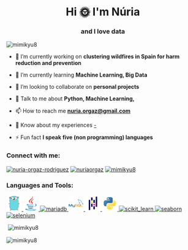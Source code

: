 <h1 align="center">Hi 🌞 I'm Núria</h1>
<h3 align="center">and I love data</h3>

<p align="left"> <img src="https://komarev.com/ghpvc/?username=mimikyu8&label=Profile%20views&color=6c91e1&style=flat" alt="mimikyu8" /> </p>

- 🔭 I’m currently working on **clustering wildfires in Spain for harm reduction and prevention**

- 🌱 I’m currently learning **Machine Learning, Big Data**

- 👯 I’m looking to collaborate on **personal projects**

- 💬 Talk to me about **Python, Machine Learning,**

- 📫 How to reach me **nuria.orgaz@gmail.com**

- 📄 Know about my experiences [-](-)

- ⚡ Fun fact **I speak five (non programming) languages**

<h3 align="left">Connect with me:</h3>
<p align="left">
<a href="https://linkedin.com/in/nuria-orgaz-rodriguez" target="blank"><img align="center" src="https://raw.githubusercontent.com/rahuldkjain/github-profile-readme-generator/master/src/images/icons/Social/linked-in-alt.svg" alt="nuria-orgaz-rodriguez" height="30" width="40" /></a>
<a href="https://kaggle.com/nuriaorgaz" target="blank"><img align="center" src="https://raw.githubusercontent.com/rahuldkjain/github-profile-readme-generator/master/src/images/icons/Social/kaggle.svg" alt="nuriaorgaz" height="30" width="40" /></a>
<a href="https://www.leetcode.com/mimikyu8" target="blank"><img align="center" src="https://raw.githubusercontent.com/rahuldkjain/github-profile-readme-generator/master/src/images/icons/Social/leet-code.svg" alt="mimikyu8" height="30" width="40" /></a>
</p>

<h3 align="left">Languages and Tools:</h3>
<p align="left"> <a href="https://golang.org" target="_blank" rel="noreferrer"> <img src="https://raw.githubusercontent.com/devicons/devicon/master/icons/go/go-original.svg" alt="go" width="40" height="40"/> </a> <a href="https://www.java.com" target="_blank" rel="noreferrer"> <img src="https://raw.githubusercontent.com/devicons/devicon/master/icons/java/java-original.svg" alt="java" width="40" height="40"/> </a> <a href="https://mariadb.org/" target="_blank" rel="noreferrer"> <img src="https://www.vectorlogo.zone/logos/mariadb/mariadb-icon.svg" alt="mariadb" width="40" height="40"/> </a> <a href="https://www.mysql.com/" target="_blank" rel="noreferrer"> <img src="https://raw.githubusercontent.com/devicons/devicon/master/icons/mysql/mysql-original-wordmark.svg" alt="mysql" width="40" height="40"/> </a> <a href="https://pandas.pydata.org/" target="_blank" rel="noreferrer"> <img src="https://raw.githubusercontent.com/devicons/devicon/2ae2a900d2f041da66e950e4d48052658d850630/icons/pandas/pandas-original.svg" alt="pandas" width="40" height="40"/> </a> <a href="https://www.python.org" target="_blank" rel="noreferrer"> <img src="https://raw.githubusercontent.com/devicons/devicon/master/icons/python/python-original.svg" alt="python" width="40" height="40"/> </a> <a href="https://scikit-learn.org/" target="_blank" rel="noreferrer"> <img src="https://upload.wikimedia.org/wikipedia/commons/0/05/Scikit_learn_logo_small.svg" alt="scikit_learn" width="40" height="40"/> </a> <a href="https://seaborn.pydata.org/" target="_blank" rel="noreferrer"> <img src="https://seaborn.pydata.org/_images/logo-mark-lightbg.svg" alt="seaborn" width="40" height="40"/> </a> <a href="https://www.selenium.dev" target="_blank" rel="noreferrer"> <img src="https://raw.githubusercontent.com/detain/svg-logos/780f25886640cef088af994181646db2f6b1a3f8/svg/selenium-logo.svg" alt="selenium" width="40" height="40"/> </a> </p>

<p>&nbsp;<img align="center" src="https://github-readme-stats.vercel.app/api?username=mimikyu8&show_icons=true&locale=en" alt="mimikyu8" /></p>

<p><img align="center" src="https://github-readme-streak-stats.herokuapp.com/?user=mimikyu8&" alt="mimikyu8" /></p>
